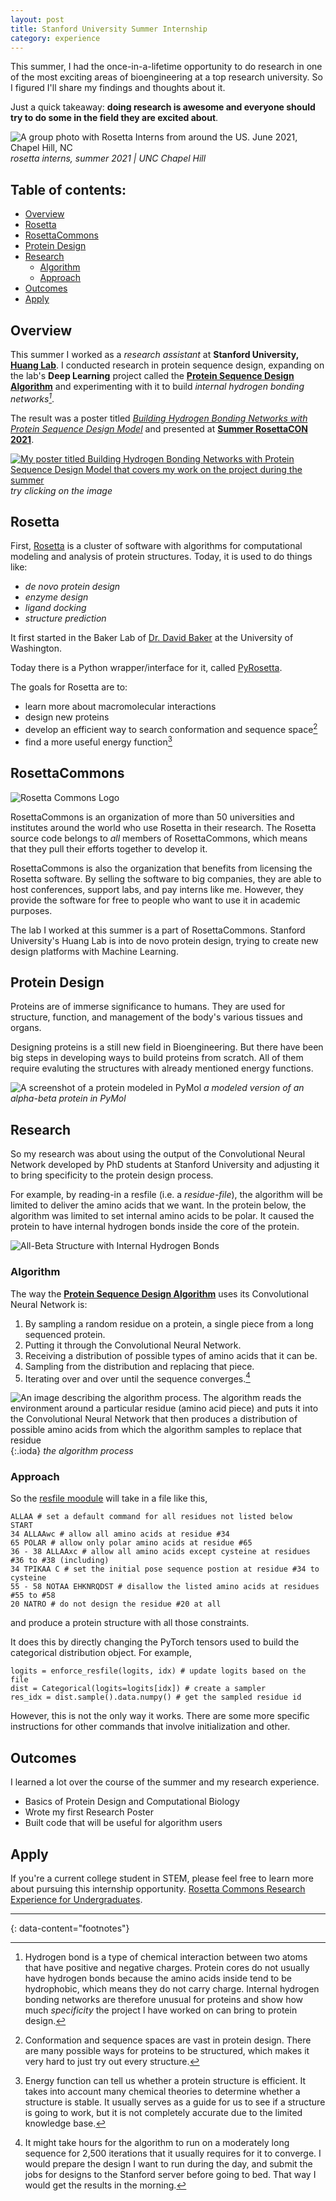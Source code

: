 ```yaml
---
layout: post
title: Stanford University Summer Internship
category: experience
---
```


This summer, I had the once-in-a-lifetime opportunity to do research in one of the most exciting areas of bioengineering 
at a top research university. So I figured I'll share my findings and thoughts about it.

Just a quick takeaway: **doing research is awesome and everyone should try to do some in the field they are excited about**.

![A group photo with Rosetta Interns from around the US. June 2021, Chapel Hill, NC](../assets/img/group_photo_rosetta.jpg)
*rosetta interns, summer 2021 | UNC Chapel Hill*

## Table of contents:
* [Overview](#overview)
* [Rosetta](#rosetta)
* [RosettaCommons](#rosettacommons)
* [Protein Design](#protein-design)
* [Research](#research)
  * [Algorithm](#algorithm)
  * [Approach](#approach)
* [Outcomes](#outcomes)
* [Apply](#apply)

## Overview

This summer I worked as a *research assistant* at **Stanford University, [Huang Lab](http://www.proteindesign.org/)**.
I conducted research in protein sequence design, expanding on the lab's **Deep Learning** project called the **[Protein Sequence Design Algorithm](https://github.com/ProteinDesignLab/protein_seq_des)**
and experimenting with it to build *internal hydrogen bonding networks[^1]*.

The result was a poster titled 
*[Building Hydrogen Bonding Networks with Protein Sequence Design Model](https://temir.dev/projects/rosetta-poster/poster)* and presented at **[Summer RosettaCON 2021](http://www.rosettadesigngroup.com/rosettacon/)**.

[![My poster titled Building Hydrogen Bonding Networks with Protein Sequence Design Model that covers my work on the project during the summer](../assets/img/rosetta_poster.png)](https://temir.dev/projects/rosetta-poster/poster)
*try clicking on the image*

## Rosetta

First, [Rosetta](https://new.rosettacommons.org/docs/latest/Home) is a cluster of software with algorithms for computational modeling and analysis of protein structures.
Today, it is used to do things like: 
* _de novo protein design_
* _enzyme design_
* _ligand docking_
* _structure prediction_

It first started in the Baker Lab of [Dr. David Baker](https://www.ipd.uw.edu/people/ipd-faculty-staff/david-baker/) at the University of Washington.

Today there is a Python wrapper/interface for it, called [PyRosetta](https://www.pyrosetta.org/).

The goals for Rosetta are to:
* learn more about macromolecular interactions
* design new proteins
* develop an efficient way to search conformation and sequence space[^3]
* find a more useful energy function[^4]


## RosettaCommons

![Rosetta Commons Logo](../assets/img/rosetta.png)

RosettaCommons is an organization of more than 50 universities and institutes around the world who use Rosetta in their research.
The Rosetta source code belongs to _all_ members of RosettaCommons, which means that they pull their efforts together to develop it.

RosettaCommons is also the organization that benefits from licensing the Rosetta software. 
By selling the software to big companies, they are able to host conferences, support labs, and pay interns like me.
However, they provide the software for free to people who want to use it in academic purposes.

The lab I worked at this summer is a part of RosettaCommons. 
Stanford University's Huang Lab is into de novo protein design, 
trying to create new design platforms with Machine Learning.

## Protein Design

Proteins are of immerse significance to humans. 
They are used for structure, function, and management of the body's various tissues and organs.

Designing proteins is a still new field in Bioengineering.
But there have been big steps in developing ways to build proteins from scratch.
All of them require evaluting the structures with already mentioned energy functions.

![A screenshot of a protein modeled in PyMol](../assets/img/ex4_results.png)
*a modeled version of an alpha-beta protein in PyMol*

## Research

So my research was about using the output of the Convolutional Neural Network developed by PhD students at Stanford University and adjusting it to bring specificity to the protein design process.

For example, by reading-in a resfile (i.e. a _residue-file_), the algorithm will be limited to deliver the amino acids that we want.
In the protein below, the algorithm was limited to set internal amino acids to be polar.
It caused the protein to have internal hydrogen bonds inside the core of the protein.

![All-Beta Structure with Internal Hydrogen Bonds](../assets/img/ex2_results.png)

### Algorithm

The way the **[Protein Sequence Design Algorithm](https://github.com/ProteinDesignLab/protein_seq_des)** uses its Convolutional Neural Network is:
1. By sampling a random residue on a protein, a single piece from a long sequenced protein.
2. Putting it through the Convolutional Neural Network.
3. Receiving a distribution of possible types of amino acids that it can be. 
4. Sampling from the distribution and replacing that piece.
5. Iterating over and over until the sequence converges.[^6]

![An image describing the algorithm process. The algorithm reads the environment around a particular residue (amino acid piece) and puts it into the Convolutional Neural Network that then produces a distribution of possible amino acids from which the algorithm samples to replace that residue](../assets/img/algorithm-process.png){:.ioda}
*the algorithm process*

### Approach

So the [resfile moodule](https://github.com/ProteinDesignLab/protein_seq_des/tree/master/seq_des/util) will take in a file like this,
```
ALLAA # set a default command for all residues not listed below
START
34 ALLAAwc # allow all amino acids at residue #34
65 POLAR # allow only polar amino acids at residue #65
36 - 38 ALLAAxc # allow all amino acids except cysteine at residues #36 to #38 (including)
34 TPIKAA C # set the initial pose sequence postion at residue #34 to cysteine
55 - 58 NOTAA EHKNRQDST # disallow the listed amino acids at residues #55 to #58
20 NATRO # do not design the residue #20 at all
```
and produce a protein structure with all those constraints.

It does this by directly changing the PyTorch tensors used to build the categorical distribution object. For example,
```
logits = enforce_resfile(logits, idx) # update logits based on the file
dist = Categorical(logits=logits[idx]) # create a sampler
res_idx = dist.sample().data.numpy() # get the sampled residue id
```

However, this is not the only way it works. 
There are some more specific instructions for other commands that involve initialization and other.

## Outcomes

I learned a lot over the course of the summer and my research experience. 

* Basics of Protein Design and Computational Biology
* Wrote my first Research Poster
* Built code that will be useful for algorithm users

## Apply

If you're a current college student in STEM, please feel free to learn more about pursuing this internship opportunity.
[Rosetta Commons Research Experience for Undergraduates](https://www.rosettacommons.org/about/intern).

---
{: data-content="footnotes"}

[^1]: Hydrogen bond is a type of chemical interaction between two atoms that have positive and negative charges. Protein cores do not usually have hydrogen bonds because the amino acids inside tend to be hydrophobic, which means they do not carry charge. Internal hydrogen bonding networks are therefore unusual for proteins and show how much *specificity* the project I have worked on can bring to protein design.   
[^3]: Conformation and sequence spaces are vast in protein design. There are many possible ways for proteins to be structured, which makes it very hard to just try out every structure.
[^4]: Energy function can tell us whether a protein structure is efficient. It takes into account many chemical theories to determine whether a structure is stable. It usually serves as a guide for us to see if a structure is going to work, but it is not completely accurate due to the limited knowledge base.
[^6]: It might take hours for the algorithm to run on a moderately long sequence for 2,500 iterations that it usually requires for it to converge. I would prepare the design I want to run during the day, and submit the jobs for designs to the Stanford server before going to bed. That way I would get the results in the morning. 
